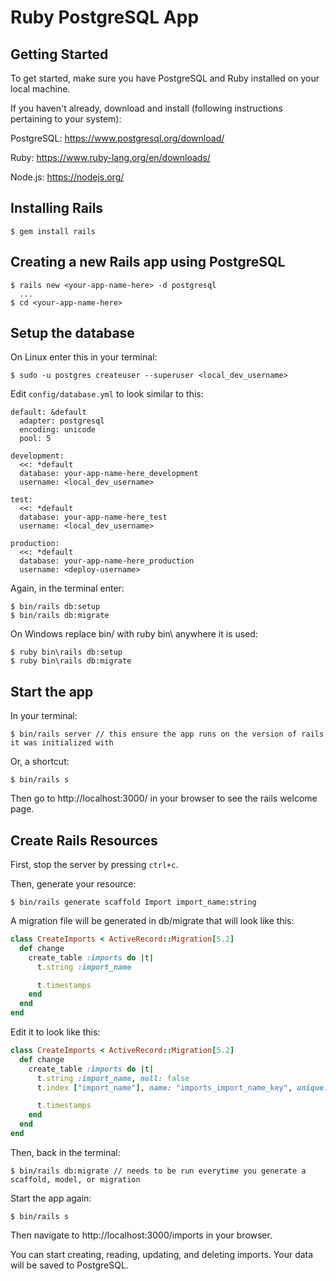 Ruby PostgreSQL App
===================

## Getting Started

To get started, make sure you have PostgreSQL and Ruby installed on your local machine.

If you haven't already, download and install (following instructions pertaining to your system):

PostgreSQL: https://www.postgresql.org/download/

Ruby: https://www.ruby-lang.org/en/downloads/

Node.js: https://nodejs.org/

## Installing Rails

```
$ gem install rails
```

## Creating a new Rails app using PostgreSQL

```
$ rails new <your-app-name-here> -d postgresql
  ...
$ cd <your-app-name-here>
```

## Setup the database

On Linux enter this in your terminal:
```
$ sudo -u postgres createuser --superuser <local_dev_username>
```

Edit `config/database.yml` to look similar to this:

```
default: &default
  adapter: postgresql
  encoding: unicode
  pool: 5

development:
  <<: *default
  database: your-app-name-here_development
  username: <local_dev_username>

test:
  <<: *default
  database: your-app-name-here_test
  username: <local_dev_username>

production:
  <<: *default
  database: your-app-name-here_production
  username: <deploy-username>
```

Again, in the terminal enter:

```
$ bin/rails db:setup
$ bin/rails db:migrate
```

On Windows replace bin/ with ruby bin\ anywhere it is used:
```
$ ruby bin\rails db:setup
$ ruby bin\rails db:migrate
```

## Start the app

In your terminal:

```
$ bin/rails server // this ensure the app runs on the version of rails it was initialized with
```

Or, a shortcut:

```
$ bin/rails s
```

Then go to http://localhost:3000/ in your browser to see the rails welcome page.

## Create Rails Resources

First, stop the server by pressing `ctrl+c`.

Then, generate your resource:

```
$ bin/rails generate scaffold Import import_name:string
```

A migration file will be generated in db/migrate that will look like this:

```ruby
class CreateImports < ActiveRecord::Migration[5.2]
  def change
    create_table :imports do |t|
      t.string :import_name

      t.timestamps
    end
  end
end

```

Edit it to look like this:

```ruby
class CreateImports < ActiveRecord::Migration[5.2]
  def change
    create_table :imports do |t|
      t.string :import_name, null: false
      t.index ["import_name"], name: "imports_import_name_key", unique: true

      t.timestamps
    end
  end
end

```

Then, back in the terminal:

```
$ bin/rails db:migrate // needs to be run everytime you generate a scaffold, model, or migration
```

Start the app again:

```
$ bin/rails s
```

Then navigate to http://localhost:3000/imports in your browser.

You can start creating, reading, updating, and deleting imports. Your data will be saved to PostgreSQL.
